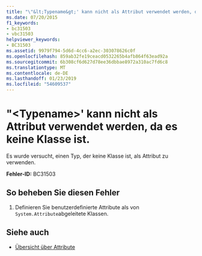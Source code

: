 ```yaml
---
title: "\"&lt;Typename&gt;' kann nicht als Attribut verwendet werden, da es keine Klasse ist."
ms.date: 07/20/2015
f1_keywords:
- bc31503
- vbc31503
helpviewer_keywords:
- BC31503
ms.assetid: 9979f794-5d6d-4cc6-a2ec-303078626c0f
ms.openlocfilehash: 859ab32fe19ceacd0532265b4afb864f63ead92a
ms.sourcegitcommit: 6b308cf6d627d78ee36dbbae8972a310ac7fd6c8
ms.translationtype: MT
ms.contentlocale: de-DE
ms.lasthandoff: 01/23/2019
ms.locfileid: "54609537"
---
```

# <a name="lttypenamegt-cannot-be-used-as-an-attribute-because-it-is-not-a-class"></a>"&lt;Typename&gt;' kann nicht als Attribut verwendet werden, da es keine Klasse ist.
Es wurde versucht, einen Typ, der keine Klasse ist, als Attribut zu verwenden.  
  
 **Fehler-ID:** BC31503  
  
## <a name="to-correct-this-error"></a>So beheben Sie diesen Fehler  
  
1.  Definieren Sie benutzerdefinierte Attribute als von `System.Attribute`abgeleitete Klassen.  
  
## <a name="see-also"></a>Siehe auch
- [Übersicht über Attribute](~/docs/visual-basic/programming-guide/concepts/attributes/index.md)
